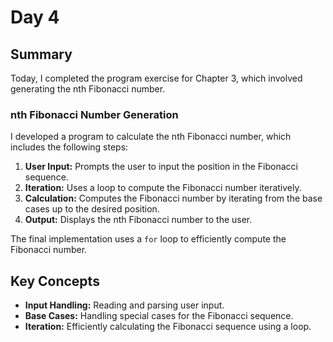 # Day 4

## Summary

Today, I completed the program exercise for Chapter 3, which involved generating the nth Fibonacci number.

### nth Fibonacci Number Generation

I developed a program to calculate the nth Fibonacci number, which includes the following steps:

1. **User Input:** Prompts the user to input the position in the Fibonacci sequence.
2. **Iteration:** Uses a loop to compute the Fibonacci number iteratively.
3. **Calculation:** Computes the Fibonacci number by iterating from the base cases up to the desired position.
4. **Output:** Displays the nth Fibonacci number to the user.

The final implementation uses a `for` loop to efficiently compute the Fibonacci number.

## Key Concepts

- **Input Handling:** Reading and parsing user input.
- **Base Cases:** Handling special cases for the Fibonacci sequence.
- **Iteration:** Efficiently calculating the Fibonacci sequence using a loop.
